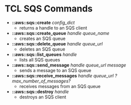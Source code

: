 # TCL SQS Commands

* **::aws::sqs::create** *config_dict*
    - returns a handle to an SQS client
* **::aws::sqs::create_queue** *handle* *queue_name*
  - creates an SQS queue
* **::aws::sqs::delete_queue** *handle* *queue_url*
  - deletes an SQS queue
* **::aws::sqs::list_queues** *handle*
  - lists all SQS queues
* **::aws::sqs::send_message** *handle* *queue_url* *message*
  - sends a message to an SQS queue
* **::aws::sqs::receive_messages** *handle* *queue_url* *?max_number_of_messages?*
  - receives messages from an SQS queue
* **::aws::sqs::destroy** *handle*
  - destroys an SQS client

